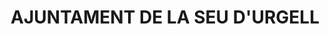 ---
layout: patrimoni-details
title:  "AJUNTAMENT DE LA SEU D'URGELL"
collections: ["patrimoni-arquitectonic", "bcil-previstos-cbp"]
coordinates:
  - group1:
        - [1.462344145058125, 42.358199681120169]
        - [1.462574639845085, 42.358206110623129]
        - [1.462579921967642, 42.358174054339827]
        - [1.462659156623344, 42.358177620413542]
        - [1.462669392282419, 42.358103907016783]
        - [1.462655915500285, 42.358102891806219]
        - [1.46267869206557, 42.357837835532713]
        - [1.462580438693033, 42.3578298420436]
        - [1.462578835962653, 42.357849430613463]
        - [1.462500092911251, 42.357848791726916]
        - [1.462497541308387, 42.357884222515118]
        - [1.462395740718185, 42.357883274292313]
        - [1.462395211830356, 42.357904963440426]
        - [1.462356970114304, 42.357904450478109]
        - [1.462349721895311, 42.357994058867803]
        - [1.462344145058125, 42.358199681120169]
---